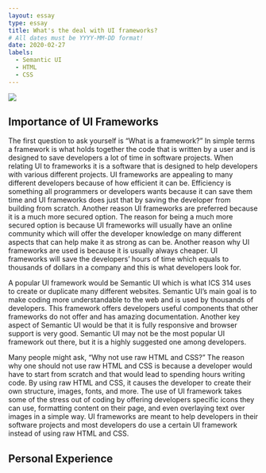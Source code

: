 ```yaml
---
layout: essay
type: essay
title: What's the deal with UI frameworks?
# All dates must be YYYY-MM-DD format!
date: 2020-02-27
labels:
  - Semantic UI
  - HTML
  - CSS
---
```


<div class="ui huge rounded images">
  <img class="ui image" src="https://semantic-ui.com/images/devices.png">
</div>

## Importance of UI Frameworks 
The first question to ask yourself is “What is a framework?”  In simple terms a framework is what holds together the code that is written by a user and is designed to save developers a lot of time in software projects.  When relating UI to frameworks it is a software that is designed to help developers with various different projects. UI frameworks are appealing to many different developers because of how efficient it can be. Efficiency is something all programmers or developers wants because it can save them time and UI frameworks does just that by saving the developer from building from scratch. Another reason UI frameworks are preferred because it is a much more secured option.  The reason for being a much more secured option is because UI frameworks will usually have an online community which will offer the developer knowledge on many different aspects that can help make it as strong as can be. Another reason why UI frameworks are used is because it is usually always cheaper. UI frameworks will save the developers’ hours of time which equals to thousands of dollars in a company and this is what developers look for. 

A popular UI framework would be Semantic UI which is what ICS 314 uses to create or duplicate many different websites.  Semantic UI’s main goal is to make coding more understandable to the web and is used by thousands of developers.  This framework offers developers useful components that other frameworks do not offer and has amazing documentation. Another key aspect of Semantic UI would be that it is fully responsive and browser support is very good. Semantic UI may not be the most popular UI framework out there, but it is a highly suggested one among developers. 

Many people might ask, “Why not use raw HTML and CSS?” The reason why one should not use raw HTML and CSS is because a developer would have to start from scratch and that would lead to spending hours writing code. By using raw HTML and CSS, it causes the developer to create their own structure, images, fonts, and more.  The use of UI framework takes some of the stress out of coding by offering developers specific icons they can use, formatting content on their page, and even overlaying text over images in a simple way.  UI frameworks are meant to help developers in their software projects and most developers do use a certain UI framework instead of using raw HTML and CSS.  

## Personal Experience 

